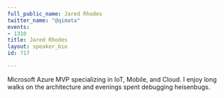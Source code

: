 ```yaml
---
full_public_name: Jared Rhodes
twitter_name: "@qimata"
events:
- 1310
title: Jared Rhodes
layout: speaker_bio
id: 717

---
```

Microsoft Azure MVP specializing in IoT, Mobile, and Cloud. I enjoy long walks on the architecture and evenings spent debugging heisenbugs.
